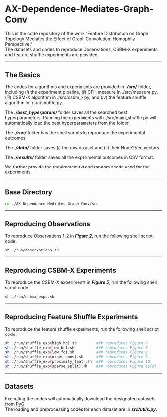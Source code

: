 # AX-Dependence-Mediates-Graph-Conv

This is the code repository of the work "Feature Distribution on Graph Topology Mediates the Effect of Graph Convolution: Homophily Perspective." \
The datasets and codes to reproduce Observations, CSBM-X experiments, and feature shuffle experiments are provided.

---
## The Basics

The codes for algorithms and experiments are provided in **_./src/_** folder, including (_i_) the experiment pipeline, (_ii_) CFH measure in  ./src/measure.py, (_iii_) CSBM-X algorithm in ./src/csbm_x.py, and (_iv_) the feature shuffle algorithm in ./src/shuffle.py.

The **_./best_hyperparam/_** folder saves all the searched best hyperparameters. Running the experiments with ./src/main_shuffle.py will automatically load the best hyperparameters from the folder.

The **_./run/_** folder has the shell scripts to reproduce the experimental outcomes.

The **_./data/_** folder saves (_i_) the raw dataset and (_ii_) their Node2Vec vectors.

The **_./results/_** folder saves all the experimental outcomes in CSV format.

We further provide the requirement.txt and random seeds used for the experiments.

---

## Base Directory
```bash
cd ./AX-Dependence-Mediates-Graph-Conv/src
```

---

## Reproducing Observations

To reproduce Observations 1-2 in **_Figure 2_**, run the following shell script code.
```bash
sh ./run/observations.sh
```


---

## Reproducing CSBM-X Experiments
To reproduce the CSBM-X experiments in **_Figure 5_**, run the following shell script code.
```bash
sh ./run/csbmx_exps.sh
```

---

## Reproducing Feature Shuffle Experiments
To reproduce the feature shuffle experiments, run the following shell script code.
```bash
sh ./run/shuffle_exp(high_hc).sh         ### reproduces Figure 6
sh ./run/shuffle_exp(low_hc).sh          ### reproduces Figure 7
sh ./run/shuffle_exp(low_fd).sh          ### reproduces Figure 8
sh ./run/shuffle_exp(other_gnns).sh      ### reproduces Figure 9
sh ./run/shuffle_exp(proximity_feat).sh  ### reproduces Figure 10
sh ./run/shuffle_exp(sparse_split).sh    ### reproduces Figure 16(b)
```

---

## Datasets
Executing the codes will automatically download the designated datasets from [PyG](https://pytorch-geometric.readthedocs.io/en/latest/modules/datasets.html). \
The loading and preprocessing codes for each dataset are in _**src/utils.py**_. 


